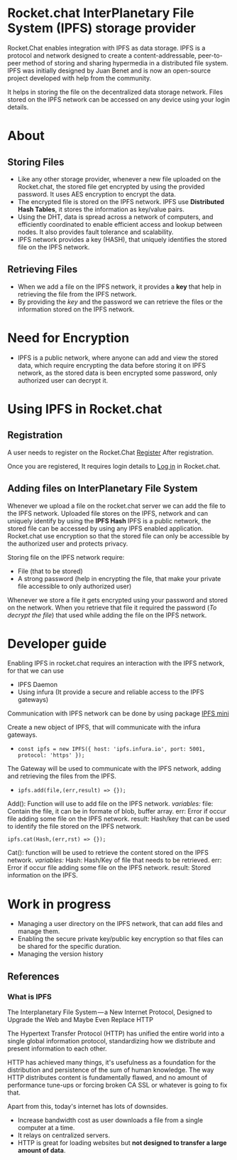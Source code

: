 
# Rocket.chat InterPlanetary File System (IPFS) storage provider 

Rocket.Chat enables integration with IPFS as data storage.
IPFS is a protocol and network designed to create a content-addressable, peer-to-peer method of storing and sharing hypermedia in a distributed file system. IPFS was initially designed by Juan Benet and is now an open-source project developed with help from the community.

It helps in storing the file on the decentralized data storage network. 
Files stored on the IPFS network can be accessed on any device using your login details.

# About

## Storing Files
- Like any other storage provider, whenever a new file uploaded on the Rocket.chat, the stored file get encrypted by using the provided password. It uses AES encryption to encrypt the data. 
- The encrypted file is stored on the IPFS network. IPFS use **Distributed Hash Tables**, it stores the information as key/value pairs. 
- Using the DHT, data is spread across a network of computers, and efficiently coordinated to enable efficient access and lookup between nodes. It also provides fault tolerance and scalability.
- IPFS network provides a key (HASH), that uniquely identifies the stored file on the IPFS network. 

## Retrieving Files
- When we add a file on the IPFS network, it provides a **key** that help in retrieving the file from the IPFS network. 
- By providing the *key* and the password we can retrieve the files or the information stored on the IPFS network. 

# Need for Encryption 
- IPFS is a public network, where anyone can add and view the stored data, which require encrypting the data before storing it on IPFS network, as the stored data is been encrypted some password, only authorized user can decrypt it. 

# Using IPFS in Rocket.chat 

## Registration 

A user needs to register on the Rocket.Chat [Register](https://github.com/RocketChat/docs/tree/master/user-guides/registration)
After registration. 

Once you are registered, It requires login details to [Log in](https://github.com/RocketChat/docs/tree/master/user-guides/login) in Rocket.chat.

## Adding files on InterPlanetary File System 

Whenever we upload a file on the rocket.chat server we can add the file to the IPFS network. 
Uploaded file stores on the IPFS, network and can uniquely identify by using the **IPFS Hash**
IPFS is a public network, the stored file can be accessed by using any IPFS enabled application. 
Rocket.chat use encryption so that the stored file can only be accessible by the authorized user and protects privacy.

Storing file on the IPFS network require: 

- File (that to be stored)
- A strong password (help in encrypting the file, that make your private file accessible to only authorized user)

Whenever we store a file it gets encrypted using your password and stored on the network.
When you retrieve that file it required the password (*To decrypt the file*) that used while adding the file on the IPFS network. 

# Developer guide 

Enabling IPFS in rocket.chat requires an interaction with the IPFS network, for that we can use 
- IPFS Daemon 
- Using infura (It provide a secure and reliable access to the IPFS gateways)

Communication with IPFS network can be done by using package [IPFS mini](https://www.npmjs.com/package/ipfs-mini)

Create a new object of IPFS, that will communicate with the infura gateways. 

- ``` const ipfs = new IPFS({ host: 'ipfs.infura.io', port: 5001, protocol: 'https' }); ```

The Gateway will be used to communicate with the IPFS network, adding and retrieving the files from the IPFS. 

- ```ipfs.add(file,(err,result) => {}); ```

Add(): 
Function will use to add file on the IPFS network. 
*variables:*
file: Contain the file, it can be in formate of blob, buffer array. 
err: Error if occur file adding some file on the IPFS network. 
result: Hash/key that can be used to identify the file stored on the IPFS network. 

``` ipfs.cat(Hash,(err,rst) => {}); ``` 

Cat():
function will be used to retrieve the content stored on the IPFS network. 
*variables:*
Hash: Hash/Key of file that needs to be retrieved. 
err: Error if occur file adding some file on the IPFS network. 
result: Stored information on the IPFS.



# Work in progress 

- Managing a user directory on the IPFS network, that can add files and manage them. 
- Enabling the secure private key/public key encryption so that files can be shared for the specific duration. 
- Managing the version history

## References 

### What is IPFS 
The Interplanetary File System — a New Internet Protocol, Designed to Upgrade the Web and Maybe Even Replace HTTP

The Hypertext Transfer Protocol (HTTP) has unified the entire world into a single global information protocol, standardizing how we distribute and present information to each other. 

HTTP has achieved many things, it's usefulness as a foundation for the distribution and persistence of the sum of human knowledge. The way HTTP distributes content is fundamentally flawed, and no amount of performance tune-ups or forcing broken CA SSL or whatever is going to fix that. 

Apart from this, today's internet has lots of downsides. 
- Increase bandwidth cost as user downloads a file from a single computer at a time. 
- It relays on centralized servers. 
- HTTP is great for loading websites but **not designed to transfer a large amount of data**.